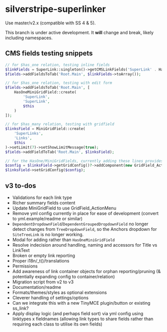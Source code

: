 # silverstripe-superlinker

Use master/v2.x (compatible with SS 4 & 5).

This branch is under active development. It **will** change and break, likely including namespaces.

## CMS fields testing snippets

```php
// for $has_one relation, testing inline fields
$linkFields = SuperLink::singleton()->getCMSLinkFields('SuperLink' . HasOneEdit::FIELD_SEPARATOR);
$fields->addFieldsToTab('Root.Main', $linkFields->toArray());

// for $has_one relation, testing with edit form
$fields->addFieldsToTab('Root.Main', [
    HasOneMiniGridField::create(
        'SuperLink',
        'SuperLink',
        $this
    )
]);

// for $has_many relation, testing with gridfield
$linksField = MiniGridField::create(
    'SuperLinks',
    'Links',
    $this
)->setLimit(7)->setShowLimitMessage(true);
$fields->addFieldToTab('Root.Main', $linksField);

// for the HasOne/MiniGridFields, currently adding these lines provides nicer UI
$config = $linksField->getGridConfig()?->addComponent(new GridField_ActionMenu());
$linksField->setGridConfig($config);
```

## v3 to-dos
- Validations for each link type
- Richer summary fields content
- Update MiniGridField to use GridField_ActionMenu
- Remove yml config currently in place for ease of development (convert to yml.example/readme or similar)
- `DependentDropdownField`/`DependentGroupedDropdownField` no longer detect changes from `TreeDropdownField`, so the Anchors dropdown for `SiteTreeLink` is no longer working.
- Modal for adding rather than `HasOneMiniGridField`
- Resolve indecision around handling, naming and accessors for Title vs LinkText
- Broken or empty link reporting
- Proper i18n/_t()/translations
- Permissions
- Add awareness of link container objects for orphan reporting/pruning (& potentially expanding config to container/relation)
- Migration script from v2 to v3
- Documentation/readme
- Formats/themes/styles as optional extensions
- Cleverer handling of settings/options
- Can we integrate this with a new TinyMCE plugin/button or existing ss_link?
- Apply display logic (and perhaps field sort) via yml config using linktypes x fieldnames (allowing link types to share fields rather than requiring each class to utilise its own fields)

